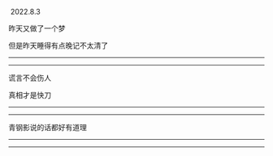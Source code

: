 ​	2022.8.3

昨天又做了一个梦

但是昨天睡得有点晚记不太清了

------

---------------

谎言不会伤人

真相才是快刀

------

-------

青钢影说的话都好有道理

--------

-------

